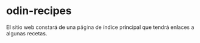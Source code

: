 # odin-recipes
El sitio web constará de una página de índice principal que tendrá enlaces a algunas recetas.
